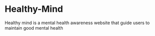 # Healthy-Mind
Healthy mind is a mental health awareness website that guide users to maintain good mental health
